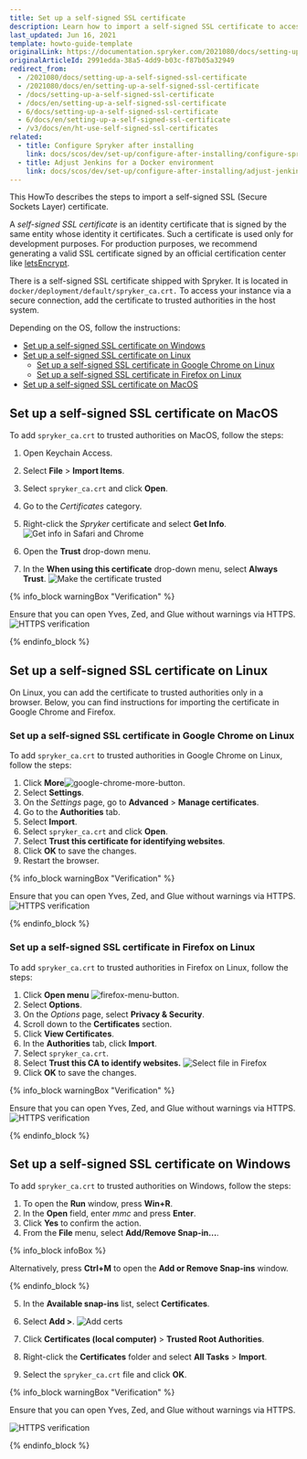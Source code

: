 ```yaml
---
title: Set up a self-signed SSL certificate
description: Learn how to import a self-signed SSL certificate to access your instance via a secure connection.
last_updated: Jun 16, 2021
template: howto-guide-template
originalLink: https://documentation.spryker.com/2021080/docs/setting-up-a-self-signed-ssl-certificate
originalArticleId: 2991edda-38a5-4dd9-b03c-f87b05a32949
redirect_from:
  - /2021080/docs/setting-up-a-self-signed-ssl-certificate
  - /2021080/docs/en/setting-up-a-self-signed-ssl-certificate
  - /docs/setting-up-a-self-signed-ssl-certificate
  - /docs/en/setting-up-a-self-signed-ssl-certificate
  - 6/docs/setting-up-a-self-signed-ssl-certificate
  - 6/docs/en/setting-up-a-self-signed-ssl-certificate
  - /v3/docs/en/ht-use-self-signed-ssl-certificates
related:
  - title: Configure Spryker after installing
    link: docs/scos/dev/set-up/configure-after-installing/configure-spryker-after-installing-with-docker.html
  - title: Adjust Jenkins for a Docker environment
    link: docs/scos/dev/set-up/configure-after-installing/adjust-jenkins-for-a-docker-environment.html
---
```



This HowTo describes the steps to import a self-signed SSL (Secure Sockets Layer) certificate.

A *self-signed SSL certificate* is an identity certificate that is signed by the same entity whose identity it certificates. Such a certificate is used only for development purposes. For production purposes, we recommend generating a valid SSL certificate signed by an official certification center like [letsEncrypt](https://letsencrypt.org/).

There is a self-signed SSL certificate shipped with Spryker. It is located in `docker/deployment/default/spryker_ca.crt.` To access your instance via a secure connection, add the certificate to trusted authorities in the host system.

Depending on the OS, follow the instructions:
- [Set up a self-signed SSL certificate on Windows](#set-up-a-self-signed-ssl-certificate-on-windows)
- [Set up a self-signed SSL certificate on Linux](#set-up-a-self-signed-ssl-certificate-on-linux)
  - [Set up a self-signed SSL certificate in Google Chrome on Linux](#set-up-a-self-signed-ssl-certificate-in-google-chrome-on-linux)
  - [Set up a self-signed SSL certificate in Firefox on Linux](#set-up-a-self-signed-ssl-certificate-in-firefox-on-linux)
- [Set up a self-signed SSL certificate on MacOS](#set-up-a-self-signed-ssl-certificate-on-macos)

## Set up a self-signed SSL certificate on MacOS

To add `spryker_ca.crt` to trusted authorities on MacOS, follow the steps:

1. Open Keychain Access.
2. Select **File** > **Import Items**.
3. Select `spryker_ca.crt` and click **Open**.
4. Go to the *Certificates* category.
5. Right-click the *Spryker* certificate and select **Get Info**.
![Get info in Safari and Chrome](https://spryker.s3.eu-central-1.amazonaws.com/docs/Tutorials/HowTos/Docker+HowTos/HowTo+Install+Self-Signed+SSL+Certificates/get-info.png)

6. Open the **Trust** drop-down menu.
7. In the **When using this certificate** drop-down menu, select **Always Trust**.
![Make the certificate trusted](https://spryker.s3.eu-central-1.amazonaws.com/docs/Tutorials/HowTos/Docker+HowTos/HowTo+Install+Self-Signed+SSL+Certificates/always-trust.png)

{% info_block warningBox "Verification" %}

Ensure that you can open Yves, Zed, and Glue without warnings via HTTPS.
![HTTPS verification](https://spryker.s3.eu-central-1.amazonaws.com/docs/Tutorials/HowTos/Docker+HowTos/HowTo+Install+Self-Signed+SSL+Certificates/https-verification.png)

{% endinfo_block %}

## Set up a self-signed SSL certificate on Linux

On Linux, you can add the certificate to trusted authorities only in a browser. Below, you can find instructions for importing the certificate in Google Chrome and Firefox.

### Set up a self-signed SSL certificate in Google Chrome on Linux

To add `spryker_ca.crt` to trusted authorities in Google Chrome on Linux, follow the steps:

1. Click **More**![google-chrome-more-button](https://spryker.s3.eu-central-1.amazonaws.com/docs/Tutorials/HowTos/Docker+HowTos/HowTo+Install+Self-Signed+SSL+Certificates/chrome-more-button.png).
2. Select **Settings**.
3. On the *Settings* page, go to **Advanced** > **Manage certificates**.
4. Go to the **Authorities** tab.
5. Select **Import**.
6. Select `spryker_ca.crt` and click **Open**.
7. Select **Trust this certificate for identifying websites**.
8. Click **OK** to save the changes.
9. Restart the browser.

{% info_block warningBox "Verification" %}

Ensure that you can open Yves, Zed, and Glue without warnings via HTTPS.
![HTTPS verification](https://spryker.s3.eu-central-1.amazonaws.com/docs/Tutorials/HowTos/Docker+HowTos/HowTo+Install+Self-Signed+SSL+Certificates/https-verification.png)

{% endinfo_block %}

### Set up a self-signed SSL certificate in Firefox on Linux

To add `spryker_ca.crt` to trusted authorities in Firefox on Linux, follow the steps:

1. Click **Open menu** ![firefox-menu-button](https://spryker.s3.eu-central-1.amazonaws.com/docs/Tutorials/HowTos/Docker+HowTos/HowTo+Install+Self-Signed+SSL+Certificates/firefox-menu-button.png).
2. Select **Options**.
3. On the *Options* page, select **Privacy & Security**.
4. Scroll down to the **Certificates** section.
5. Click **View Certificates**.
6. In the **Authorities** tab, click **Import**.
7. Select `spryker_ca.crt`.
8. Select **Trust this CA to identify websites.**
![Select file in Firefox](https://spryker.s3.eu-central-1.amazonaws.com/docs/Tutorials/HowTos/Docker+HowTos/HowTo+Install+Self-Signed+SSL+Certificates/select-file.png)
9. Click **OK** to save the changes.

{% info_block warningBox "Verification" %}

Ensure that you can open Yves, Zed, and Glue without warnings via HTTPS.
![HTTPS verification](https://spryker.s3.eu-central-1.amazonaws.com/docs/Tutorials/HowTos/Docker+HowTos/HowTo+Install+Self-Signed+SSL+Certificates/https-verification.png)

{% endinfo_block %}


## Set up a self-signed SSL certificate on Windows

To add `spryker_ca.crt` to trusted authorities on Windows, follow the steps:

1. To open the **Run** window, press **Win+R**.
2. In the **Open** field, enter *mmc* and press **Enter**.
3. Click **Yes** to confirm the action.
4. From the **File** menu, select **Add/Remove Snap-in...**.

{% info_block infoBox %}

Alternatively, press **Ctrl+M** to open the **Add or Remove Snap-ins** window.

{% endinfo_block %}

5. In the **Available snap-ins** list, select **Certificates**.
6. Select **Add >**.
![Add certs](https://spryker.s3.eu-central-1.amazonaws.com/docs/Tutorials/HowTos/Docker+HowTos/HowTo+Install+Self-Signed+SSL+Certificates/add-certs.png)

7. Click **Certificates (local computer)** > **Trusted Root Authorities**.
8. Right-click the **Certificates** folder and select **All Tasks** > **Import**.
9. Select the `spryker_ca.crt` file and click **OK**.

{% info_block warningBox "Verification" %}

Ensure that you can open Yves, Zed, and Glue without warnings via HTTPS.

![HTTPS verification](https://spryker.s3.eu-central-1.amazonaws.com/docs/Tutorials/HowTos/Docker+HowTos/HowTo+Install+Self-Signed+SSL+Certificates/https-verification.png)

{% endinfo_block %}
